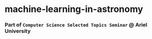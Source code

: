 # machine-learning-in-astronomy

### Part of `Computer Science Selected Topics Seminar` @ Ariel University
